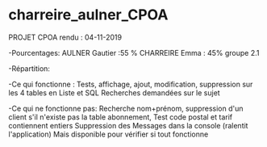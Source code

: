 # charreire_aulner_CPOA

PROJET CPOA
rendu : 04-11-2019

-Pourcentages: 
AULNER Gautier :55 %
CHARREIRE Emma : 45%
groupe 2.1

-Répartition:

-Ce qui fonctionne :
Tests, affichage, ajout, modification, suppression sur les 4 tables en Liste et SQL
Recherches demandées sur le sujet

-Ce qui ne fonctionne pas:
Recherche nom+prénom, 
suppression d'un client s'il n'existe pas la table abonnement,
Test code postal et tarif contiennent entiers
Suppression des Messages dans la console (ralentit l'application)
Mais disponible pour vérifier si tout fonctionne
